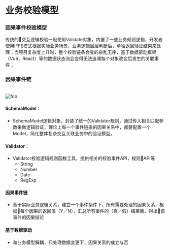 # 业务校验模型

### 因果事件校验模型

传统的交互逻辑校验一般使用Validate对象，内置了一些业务规则逻辑，开发者使用IFFE模式根据实际业务场景，业务逻辑层层判断后，单独返回验证结果来处理；当项目复杂度上升时，整个校验链条会变的杂乱无序，基于数据驱动框架（Vue，React）等的数据状态流会变得无法追溯每个对象改变后发生的关联事件；


### 因果事件链

<br>
<img :src="$withBase('/img/因果事件链.png')" alt="foo">

#### SchemaModel：
- SchemaModel逻辑对象，封装了统一的Validator规则，通过传入相关匹配参数来做逻辑验证，理论上每一个事件链条的因果关系中，都要配置一个Model，简化整体复杂交互关联业务中的验证模型。

#### Validator：
- Validator校验逻辑规则函数工具，提供相关的校验事件API，规则API等
   - String
   - Number
   - Date
   - RegExp

#### 因果事件链
- 基于实际业务逻辑关系，建立一个事件条件下，所有需要处理的因果关系，根据每个因果的返回值（Y／N），汇总所有事件的（真／假）结果集，得出该事件的因果结论


#### 基于数据驱动
- 和业务模型解耦，只处理数据变更下，因果关系的成立与否